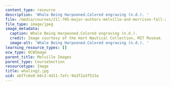 ```yaml
---
content_type: resource
description: 'Whale Being Harpooned.Colored engraving (n.d.). '
file: /media/courses/21l-705-major-authors-melville-and-morrison-fall-2003/abffc6e8b6c24d117afc9a3f2a3f513a_whaling2.jpg
file_type: image/jpeg
image_metadata:
  caption: Whale Being Harpooned.Colored engraving (n.d.).
  credit: Image courtesy of the Hart Nautical Collection, MIT Museum.
  image-alt: 'Whale Being Harpooned.Colored engraving (n.d.). '
learning_resource_types: []
ocw_type: OCWImage
parent_title: Melville Images
parent_type: CourseSection
resourcetype: Image
title: whaling2.jpg
uid: abffc6e8-b6c2-4d11-7afc-9a3f2a3f513a
---
```

